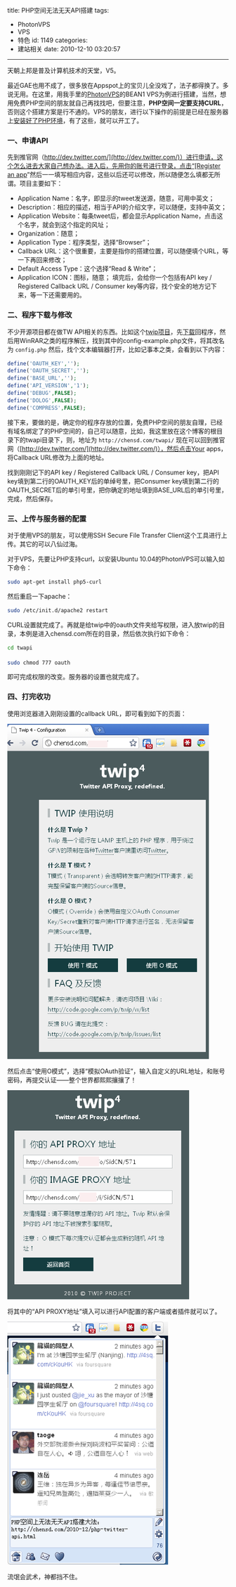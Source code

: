 title: PHP空间无法无天API搭建
tags:
  - PhotonVPS
  - VPS
  - 特色
id: 1149
categories:
  - 建站相关
date: 2010-12-10 03:20:57
---

天朝上邦是普及计算机技术的天堂，V5。

最近GAE也用不成了，很多放在Appspot上的宝贝儿全没戏了，法子都得换了。多说无用。在这里，用我手里的[PhotonVPS](http://www.photonvps.com/billing/aff.php?aff=651)的BEAN1 VPS为例进行搭建，当然，想用免费PHP空间的朋友就自己再找找吧，但要注意，**PHP空间一定要支持CURL**，否则这个搭建方案是行不通的。VPS的朋友，进行以下操作的前提是已经在服务器上[安装好了PHP环境](http://chensd.com/2010-03/photonvps-web-php-mysql-phpmyadmin.html)，有了这些，就可以开工了。<!--more-->

### 一、申请API

先到推官网（[http://dev.twitter.com/](http://dev.twitter.com/)）进行申请，这个怎么进去大家自己想办法。进入后，先用你的账号进行登录，点击“[Register an app](http://dev.twitter.com/apps/new)”然后一一填写相应内容，这些以后还可以修改，所以随便怎么填都无所谓。项目主要如下：

*   Application Name：名字，即显示的tweet发送源，随意，可用中英文；
*   Description：相应的描述，相当于API的介绍文字，可以随便，支持中英文；
*   Application Website：每条tweet后，都会显示Application Name，点击这个名字，就会到这个指定的风址；
*   Organization：随意；
*   Application Type：程序类型，选择“Browser”；
*   Callback URL：这个很重要，主要是指你的搭建位置，可以随便填个URL，等一下再回来修改；
*   Default Access Type：这个选择“Read & Write”；
*   Application ICON：图标，随意；
填完后，会给你一个包括有API key / Registered Callback URL / Consumer key等内容，找个安全的地方记下来，等一下还需要用的。

### 二、程序下载与修改

不少开源项目都在做TW API相关的东西。比如这个[twip项目](http://code.google.com/p/twip/)，先[下载](http://twip.googlecode.com/files/twip-4.1-r184.tar.gz)回程序，然后用WinRAR之类的程序解压，找到其中的config-example.php文件，将其改名为 `config.php` 然后，找个文本编辑器打开，比如记事本之类，会看到以下内容：

```php
define('OAUTH_KEY','');
define('OAUTH_SECRET','');
define('BASE_URL','');
define('API_VERSION','1');
define('DEBUG',FALSE);
define('DOLOG',FALSE);
define('COMPRESS',FALSE);
```

接下来，要做的是，确定你的程序存放的位置，免费PHP空间的朋友自理，已经有域名绑定了的PHP空间的，自己可以随意，比如，我这里放在这个博客的根目录下的twapi目录下，则，地址为 `http://chensd.com/twapi/` 现在可以回到推官网（[http://dev.twitter.com/](http://dev.twitter.com/)），然后点击Your apps，将Callback URL修改为上面的地址。

找到刚刚记下的API key / Registered Callback URL / Consumer key，把API key填到第二行的OAUTH_KEY后的单绰号里，把Consumer key填到第二行的OAUTH_SECRET后的单引号里，把你确定的地址填到BASE_URL后的单引号里，完成，然后保存。

### 三、上传与服务器的配置

对于使用VPS的朋友，可以使用SSH Secure File Transfer Client这个工具进行上传。其它的可以八仙过海。

对于VPS，先要让PHP支持curl，以安装Ubuntu 10.04的PhotonVPS可以输入如下命令：

```sh
sudo apt-get install php5-curl
```

然后重启一下apache：

```sh
sudo /etc/init.d/apache2 restart
```

CURL设置就完成了。再就是给twip中的oauth文件夹给写权限，进入放twip的目录，本例是进入chensd.com所在的目录，然后依次执行如下命令：

```sh
cd twapi

sudo chmod 777 oauth
```

即可完成权限的改变。服务器的设置也就完成了。

### 四、打完收功

使用浏览器进入刚刚设置的callback URL，即可看到如下的页面：

[![Twip搭建成功](/upfile/2010/12/twip_index_php.png "twip_index_php")](/upfile/2010/12/twip_index_php.png)

然后点击“使用O模式”，选择“模拟OAuth验证”，输入自定义的URL地址，和账号密码，再提交认证——整个世界都熙熙攘攘了！

[![生成私有的API](/upfile/2010/12/twip_result.png "twip_result")](/upfile/2010/12/twip_result.png)

将其中的“API PROXY地址”填入可以进行API配置的客户端或者插件就可以了。

[![Metrist](/upfile/2010/12/Metrist.png "Metrist")](/upfile/2010/12/Metrist.png)

流氓会武术，神都挡不住。